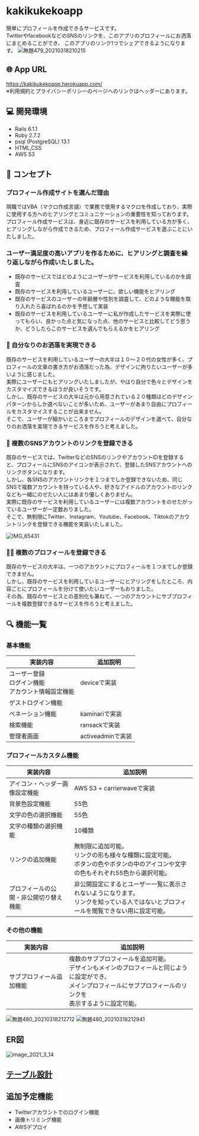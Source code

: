 # kakikukekoapp
簡単にプロフィールを作成できるサービスです。  
TwitterやfacebookなどのSNSのリンクを、このアプリのプロフィールにお洒落にまとめることができ、
このアプリのリンク1つでシェアできるようになります。
![無題479_20210318210215](https://user-images.githubusercontent.com/76430700/111623489-cd0cb500-882d-11eb-8bf5-c7096f88278f.png)

## 🌐 App URL
https://kakikukekoapp.herokuapp.com/  
※利用規約とプライバシーポリシーのページへのリンクはヘッダーにあります。

## 💻 開発環境
- Rails 6.1.1
- Ruby 2.7.2
- psql (PostgreSQL) 13.1
- HTML,CSS
- AWS S3

## 💬 コンセプト
### プロフィール作成サイトを選んだ理由
現職ではVBA（マクロ作成言語）で業務で使用するマクロを作成しており、実際に使用する方へのヒアリングとコミュニケーションの重要性を知っております。   
プロフィール作成サービスは、身近に既存のサービスを利用している方が多く、ヒアリングしながら作成できるため、プロフィール作成サービスを選ぶことにいたしました。

### ユーザー満足度の高いアプリを作るために、ヒアリングと調査を繰り返しながら作成いたしました。  
- 既存のサービスではどのようにユーザーがサービスを利用しているのかを調査  
- 既存のサービスを利用しているユーザーに、欲しい機能をヒアリング
- 既存のサービスのユーザーの年齢層や性別を調査して、どのような機能を取り入れたら喜ばれるのかを予想して実装
- 既存のサービスを利用しているユーザーに私が作成したサービスを実際に使ってもらい、良かった点と気になった点、他のサービスと比較してどう思うか、どうしたらこのサービスを選んでもらえるかをヒアリング

### 🎨 自分なりのお洒落を実現できる
既存のサービスを利用しているユーザーの大半は１０～２０代の女性が多く、プロフィールの文章の書き方がお洒落だった為、デザインに拘りたいユーザーが多いように感じました。  
実際にユーザーにもヒアリングいたしましたが、やはり自分で色々とデザインをカスタマイズできるほうが良いそうです。  
しかし、既存のサービスの大半は元から用意されている２０種類ほどのデザインパターンからしか選べないことが多いため、ユーザーがあまり自由にプロフィールをカスタマイスすることが出来ません。   
そこで、ユーザーが細かいところまでプロフィールのデザインを選べて、自分なりのお洒落を実現できるサービスを作ろうと考えました。  

### 🔗 複数のSNSアカウントのリンクを登録できる
既存のサービスでは、TwitterなどのSNSのリンクやアカウントIDを登録すると、プロフィールにSNSのアイコンが表示されて、登録したSNSアカウントへのリンクボタンになります。    
しかし、各SNSのアカウントリンクを１つまでしか登録できないため、同じSNSで複数アカウントを持っている人や、好きなアイドルのアカウントのリンクなども一緒にのせたい人にはあまり優しくありません。  
実際に既存のサービスを利用しているユーザーには複数アカウントをのせたがっているユーザーが一定数おりました。  
そこで、無制限にTwitter、Instagram、Youtube、Facebook、Tiktokのアカウントリンクを登録できる機能を実装いたしました。  

![IMG_65431](https://user-images.githubusercontent.com/76430700/110473292-b7a6d500-8121-11eb-9804-8707115d02b4.png)

### 📄📄 複数のプロフィールを登録できる
既存のサービスの大半は、一つのアカウントにプロフィールを１つまでしか登録できません。  
しかし、既存のサービスを利用しているユーザーにヒアリングをしたところ、内容ごとにプロフィールを分けて使いたいユーザーもおりました。  
その為、既存のサービスとの差別化も兼ねて、一つのアカウントにサブプロフィールを複数登録できるサービスを作ろうと考えました。

## 🔍 機能一覧

### 基本機能
|  実装内容  |　追加説明  |
| ---- | ---- |
|  ユーザー登録<br>ログイン機能<br>アカウント情報設定機能  |  deviceで実装  |
|  ゲストログイン機能  |    |
|  べネーション機能 |  kaminariで実装  |
|  検索機能 |  ransackで実装  |
|  管理者画面  |  activeadminで実装  |

### プロフィールカスタム機能 
|  実装内容  |　追加説明  |
| ---- | ---- |
|  アイコン・ヘッダー画像設定機能  |  AWS S3 + carrierwaveで実装  |
| 背景色設定機能  |  55色  |
| 文字の色の選択機能 |  55色  |
| 文字の種類の選択機能  |  10種類  |
| リンクの追加機能  |  無制限に追加可能。<br>リンクの形も様々な種類に設定可能。<br>ボタンの色やボタンの中のアイコンや文字の色もそれぞれ55色から選択可能。  |
| プロフィールの公開・非公開切り替え機能  |  非公開設定にするとユーザー一覧に表示されないようになります。<br>リンクを知っている人ではないとプロフィールを閲覧できない用に設定可能。  |

### その他の機能
|  実装内容 　|　追加説明  |
| ---- | ---- |
|  サブプロフィール追加機能  | 複数のサブプロフィールを追加可能。<br> デザインもメインのプロフィールと同じように設定ができ、<br>メインプロフィールにサブプロフィールのリンクを<br>表示するように設定可能。  |

![無題480_20210318212712](https://user-images.githubusercontent.com/76430700/111626369-4063f600-8831-11eb-8bc7-de4c87853631.png)
![無題480_20210318212941](https://user-images.githubusercontent.com/76430700/111626375-41952300-8831-11eb-8c7f-c8638e872219.png)

## ER図
![image_2021_3_14](https://user-images.githubusercontent.com/76430700/111061013-70836000-84e4-11eb-9015-5fc5c4dad9c4.png)


## [テーブル設計](https://docs.google.com/spreadsheets/d/13P-5MeE7ZZ1ZR2DLBxzS01MRNf-DVC8XF1ZidiUwb-0/edit#gid=0)

## 追加予定機能
- Twitterアカウントでのログイン機能
- 画像トリミング機能
- AWSデプロイ
